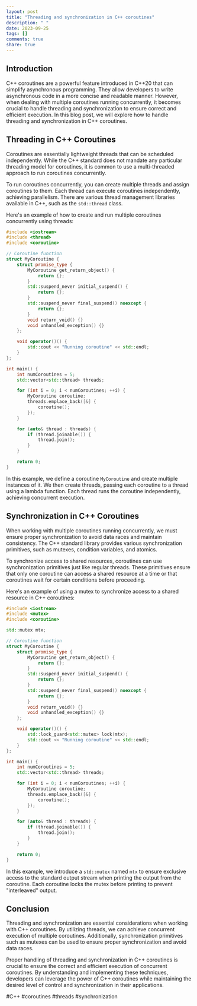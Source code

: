 ```yaml
---
layout: post
title: "Threading and synchronization in C++ coroutines"
description: " "
date: 2023-09-25
tags: []
comments: true
share: true
---
```


## Introduction

C++ coroutines are a powerful feature introduced in C++20 that can simplify asynchronous programming. They allow developers to write asynchronous code in a more concise and readable manner. However, when dealing with multiple coroutines running concurrently, it becomes crucial to handle threading and synchronization to ensure correct and efficient execution. In this blog post, we will explore how to handle threading and synchronization in C++ coroutines.

## Threading in C++ Coroutines

Coroutines are essentially lightweight threads that can be scheduled independently. While the C++ standard does not mandate any particular threading model for coroutines, it is common to use a multi-threaded approach to run coroutines concurrently.

To run coroutines concurrently, you can create multiple threads and assign coroutines to them. Each thread can execute coroutines independently, achieving parallelism. There are various thread management libraries available in C++, such as the `std::thread` class.

Here's an example of how to create and run multiple coroutines concurrently using threads:

```cpp
#include <iostream>
#include <thread>
#include <coroutine>

// Coroutine function
struct MyCoroutine {
    struct promise_type {
        MyCoroutine get_return_object() {
            return {};
        }
        std::suspend_never initial_suspend() {
            return {};
        }
        std::suspend_never final_suspend() noexcept {
            return {};
        }
        void return_void() {}
        void unhandled_exception() {}
    };

    void operator()() {
        std::cout << "Running coroutine" << std::endl;
    }
};

int main() {
    int numCoroutines = 5;
    std::vector<std::thread> threads;

    for (int i = 0; i < numCoroutines; ++i) {
        MyCoroutine coroutine;
        threads.emplace_back([&] {
            coroutine();
        });
    }

    for (auto& thread : threads) {
        if (thread.joinable()) {
            thread.join();
        }
    }

    return 0;
}
```

In this example, we define a coroutine `MyCoroutine` and create multiple instances of it. We then create threads, passing each coroutine to a thread using a lambda function. Each thread runs the coroutine independently, achieving concurrent execution.

## Synchronization in C++ Coroutines

When working with multiple coroutines running concurrently, we must ensure proper synchronization to avoid data races and maintain consistency. The C++ standard library provides various synchronization primitives, such as mutexes, condition variables, and atomics.

To synchronize access to shared resources, coroutines can use synchronization primitives just like regular threads. These primitives ensure that only one coroutine can access a shared resource at a time or that coroutines wait for certain conditions before proceeding.

Here's an example of using a mutex to synchronize access to a shared resource in C++ coroutines:

```cpp
#include <iostream>
#include <mutex>
#include <coroutine>

std::mutex mtx;

// Coroutine function
struct MyCoroutine {
    struct promise_type {
        MyCoroutine get_return_object() {
            return {};
        }
        std::suspend_never initial_suspend() {
            return {};
        }
        std::suspend_never final_suspend() noexcept {
            return {};
        }
        void return_void() {}
        void unhandled_exception() {}
    };

    void operator()() {
        std::lock_guard<std::mutex> lock(mtx);
        std::cout << "Running coroutine" << std::endl;
    }
};

int main() {
    int numCoroutines = 5;
    std::vector<std::thread> threads;

    for (int i = 0; i < numCoroutines; ++i) {
        MyCoroutine coroutine;
        threads.emplace_back([&] {
            coroutine();
        });
    }

    for (auto& thread : threads) {
        if (thread.joinable()) {
            thread.join();
        }
    }

    return 0;
}
```

In this example, we introduce a `std::mutex` named `mtx` to ensure exclusive access to the standard output stream when printing the output from the coroutine. Each coroutine locks the mutex before printing to prevent "interleaved" output.

## Conclusion

Threading and synchronization are essential considerations when working with C++ coroutines. By utilizing threads, we can achieve concurrent execution of multiple coroutines. Additionally, synchronization primitives such as mutexes can be used to ensure proper synchronization and avoid data races.

Proper handling of threading and synchronization in C++ coroutines is crucial to ensure the correct and efficient execution of concurrent coroutines. By understanding and implementing these techniques, developers can leverage the power of C++ coroutines while maintaining the desired level of control and synchronization in their applications.

#C++ #coroutines #threads #synchronization